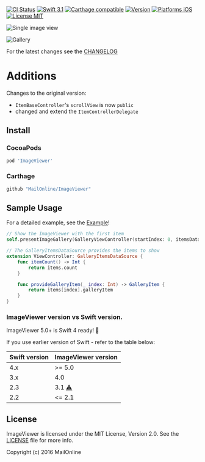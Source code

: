 
[![CI Status](http://img.shields.io/travis/MailOnline/ImageViewer.svg?style=flat)](https://travis-ci.org/MailOnline/ImageViewer)
[![Swift 3.1](https://img.shields.io/badge/Swift-4.0-orange.svg?style=flat)](https://developer.apple.com/swift/)
[![Carthage compatible](https://img.shields.io/badge/Carthage-compatible-4BC51D.svg?style=flat)](https://github.com/Carthage/Carthage)
[![Version](https://img.shields.io/cocoapods/v/ImageViewer.svg?style=flat)](http://cocoadocs.org/docsets/ImageViewer)
[![Platforms iOS](https://img.shields.io/badge/Platforms-iOS-lightgray.svg?style=flat)](https://developer.apple.com/swift/)
[![License MIT](https://img.shields.io/badge/License-MIT-lightgrey.svg?style=flat)](https://opensource.org/licenses/MIT)

![Single image view](https://github.com/MailOnline/ImageViewer/blob/master/Documentation/single.gif)

![Gallery](https://github.com/MailOnline/ImageViewer/blob/master/Documentation/gallery.gif)

For the latest changes see the [CHANGELOG](CHANGELOG.md)

# Additions

Changes to the original version:

- `ItemBaseController`'s  `scrollView` is now `public`
- changed and extend the `ItemControllerDelegate`

## Install

### CocoaPods

```ruby
pod 'ImageViewer'
```

### Carthage

```ruby
github "MailOnline/ImageViewer"
```

## Sample Usage

For a detailed example, see the [Example](https://github.com/MailOnline/ImageViewer/tree/master/Example)!

```swift
// Show the ImageViewer with the first item
self.presentImageGallery(GalleryViewController(startIndex: 0, itemsDataSource: self))

// The GalleryItemsDataSource provides the items to show
extension ViewController: GalleryItemsDataSource {
    func itemCount() -> Int {
        return items.count
    }

    func provideGalleryItem(_ index: Int) -> GalleryItem {
        return items[index].galleryItem
    }
}

```

### ImageViewer version vs Swift version.

ImageViewer 5.0+ is Swift 4 ready! 🎉

If you use earlier version of Swift - refer to the table below:

| Swift version | ImageViewer version               |
| ------------- | --------------------------------- |
| 4.x           | >= 5.0                            |
| 3.x           | 4.0                               |
| 2.3           | 3.1 [⚠️](CHANGELOG.md#version-31) |
| 2.2           | <= 2.1                            |

## License

ImageViewer is licensed under the MIT License, Version 2.0. See the [LICENSE](LICENSE) file for more info.

Copyright (c) 2016 MailOnline
